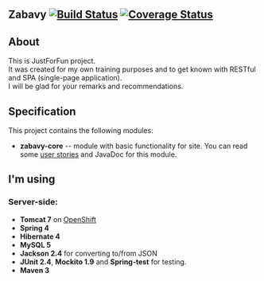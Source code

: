 Zabavy [![Build Status](https://travis-ci.org/gemberge/zabavy.svg?branch=master)](https://travis-ci.org/gemberge/zabavy)  [![Coverage Status](https://coveralls.io/repos/gemberge/zabavy/badge.png?branch=master)](https://coveralls.io/r/gemberge/zabavy?branch=master)
--------------

## About
This is JustForFun project.  
It was created for my own training purposes and to get known with RESTful and SPA (single-page application).  
I will be glad for your remarks and recommendations.

## Specification
This project contains the following modules:

* **zabavy-core** -- module with basic functionality for site. You can read some [user stories](https://github.com/gemberge/zabavy/wiki#there-are-such-groups-of-user-stories) and JavaDoc for this module.

## I'm using
### Server-side:

* **Tomcat 7** on [OpenShift](http://openshift.com/)
* **Spring 4**
* **Hibernate 4**
* **MySQL 5**
* **Jackson 2.4** for converting to/from JSON
* **JUnit 2.4**, **Mockito 1.9** and **Spring-test** for testing.
* **Maven 3**